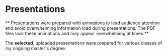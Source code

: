 # Presentations
** Presentations were prepared with animations to lead audience attention and avoid overwhelming information load during presentations. 
The PDF files lack these animations and may appear overwhelming at times.**

The **selected**, uploaded presentations were prepared for various classes of my ongoing master's degree.
